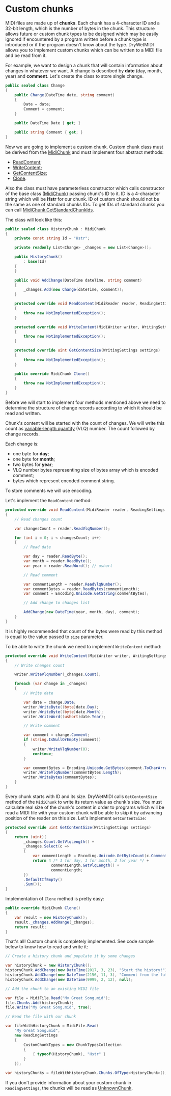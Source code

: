 ﻿---
uid: a_custom_chunk
---

# Custom chunks

MIDI files are made up of **chunks**. Each chunk has a 4-character ID and a 32-bit length, which is the number of bytes in the chunk. This structure allows future or custom chunk types to be designed which may be easily ignored if encountered by a program written before a chunk type is introduced or if the program doesn't know about the type. DryWetMIDI allows you to implement custom chunks which can be written to a MIDI file and be read from it.

For example, we want to design a chunk that will contain information about changes in whatever we want. A change is described by **date** (day, month, year) and **comment**. Let's create the class to store single change.

```csharp
public sealed class Change
{
    public Change(DateTime date, string comment)
    {
        Date = date;
        Comment = comment;
    }

    public DateTime Date { get; }

    public string Comment { get; }
}
```

Now we are going to implement a custom chunk. Custom chunk class must be derived from the [MidiChunk](xref:Melanchall.DryWetMidi.Core.MidiChunk) and must implement four abstract methods:

* [ReadContent](xref:Melanchall.DryWetMidi.Core.MidiChunk.ReadContent(Melanchall.DryWetMidi.Core.MidiReader,Melanchall.DryWetMidi.Core.ReadingSettings,System.UInt32));
* [WriteContent](xref:Melanchall.DryWetMidi.Core.MidiChunk.WriteContent(Melanchall.DryWetMidi.Core.MidiWriter,Melanchall.DryWetMidi.Core.WritingSettings));
* [GetContentSize](xref:Melanchall.DryWetMidi.Core.MidiChunk.GetContentSize(Melanchall.DryWetMidi.Core.WritingSettings));
* [Clone](xref:Melanchall.DryWetMidi.Core.MidiChunk.Clone).

Also the class must have parameterless constructor which calls constructor of the base class ([MidiChunk](xref:Melanchall.DryWetMidi.Core.MidiChunk)) passing chunk's ID to it. ID is a 4-character string which will be **Hstr** for our chunk. ID of custom chunk should not be the same as one of standard chunks IDs. To get IDs of standard chunks you can call [MidiChunk.GetStandardChunkIds](xref:Melanchall.DryWetMidi.Core.MidiChunk.GetStandardChunkIds).

The class will look like this:

```csharp
public sealed class HistoryChunk : MidiChunk
{
    private const string Id = "Hstr";

    private readonly List<Change> _changes = new List<Change>();

    public HistoryChunk()
        : base(Id)
    {
    }

    public void AddChange(DateTime dateTime, string comment)
    {
        _changes.Add(new Change(dateTime, comment));
    }

    protected override void ReadContent(MidiReader reader, ReadingSettings settings, uint size)
    {
        throw new NotImplementedException();
    }

    protected override void WriteContent(MidiWriter writer, WritingSettings settings)
    {
        throw new NotImplementedException();
    }

    protected override uint GetContentSize(WritingSettings settings)
    {
        throw new NotImplementedException();
    }

    public override MidiChunk Clone()
    {
        throw new NotImplementedException();
    }
}
```

Before we will start to implement four methods mentioned above we need to determine the structure of change records according to which it should be read and written.

Chunk's content will be started with the count of changes. We will write this count as [variable-length quantity](https://en.wikipedia.org/wiki/Variable-length_quantity) (VLQ) number. The count followed by change records.

Each change is:

* one byte for **day**;
* one byte for **month**;
* two bytes for **year**;
* VLQ number bytes representing size of bytes array which is encoded comment;
* bytes which represent encoded comment string.

To store comments we will use [](xref:System.Text.Encoding.Unicode?title=Encoding.Unicode) encoding.

Let's implement the `ReadContent` method:

```csharp
protected override void ReadContent(MidiReader reader, ReadingSettings settings, uint size)
{
    // Read changes count

    var changesCount = reader.ReadVlqNumber();

    for (int i = 0; i < changesCount; i++)
    {
        // Read date

        var day = reader.ReadByte();
        var month = reader.ReadByte();
        var year = reader.ReadWord(); // ushort

        // Read comment

        var commentLength = reader.ReadVlqNumber();
        var commentBytes = reader.ReadBytes(commentLength);
        var comment = Encoding.Unicode.GetString(commentBytes);

        // Add change to changes list

        AddChange(new DateTime(year, month, day), comment);
    }
}
```

It is highly recommended that count of the bytes were read by this method is equal to the value passed to `size` parameter.

To be able to write the chunk we need to implement `WriteContent` method:

```csharp
protected override void WriteContent(MidiWriter writer, WritingSettings settings)
{
    // Write changes count

    writer.WriteVlqNumber(_changes.Count);

    foreach (var change in _changes)
    {
        // Write date

        var date = change.Date;
        writer.WriteByte((byte)date.Day);
        writer.WriteByte((byte)date.Month);
        writer.WriteWord((ushort)date.Year);

        // Write comment

        var comment = change.Comment;
        if (string.IsNullOrEmpty(comment))
        {
            writer.WriteVlqNumber(0);
            continue;
        }

        var commentBytes = Encoding.Unicode.GetBytes(comment.ToCharArray());
        writer.WriteVlqNumber(commentBytes.Length);
        writer.WriteBytes(commentBytes);
    }
}
```

Every chunk starts with ID and its size. DryWetMIDI calls `GetContentSize` method of the `MidiChunk` to write its return value as chunk's size. You must calculate real size of the chunk's content in order to programs which will be read a MIDI file with your custom chunk will be able to skip it by advancing position of the reader on this size. Let's implement `GetContentSize`:

```csharp
protected override uint GetContentSize(WritingSettings settings)
{
    return (uint)(
        _changes.Count.GetVlqLength() +
        _changes.Select(c =>
        {
            var commentLength = Encoding.Unicode.GetByteCount(c.Comment.ToCharArray());
            return 4 /* 1 for day, 1 for month, 2 for year */ +
                    commentLength.GetVlqLength() +
                    commentLength;
        })
        .DefaultIfEmpty()
        .Sum());
}
```

Implementation of `Clone` method is pretty easy:

```csharp
public override MidiChunk Clone()
{
    var result = new HistoryChunk();
    result._changes.AddRange(_changes);
    return result;
}
```

That's all! Custom chunk is completely implemented. See code sample below to know how to read and write it:

```csharp
// Create a history chunk and populate it by some changes

var historyChunk = new HistoryChunk();
historyChunk.AddChange(new DateTime(2017, 3, 23), "Start the history!");
historyChunk.AddChange(new DateTime(2156, 11, 3), "Comment from the future.");
historyChunk.AddChange(new DateTime(9999, 2, 12), null);

// Add the chunk to an existing MIDI file

var file = MidiFile.Read("My Great Song.mid");
file.Chunks.Add(historyChunk);
file.Write("My Great Song.mid", true);

// Read the file with our chunk

var fileWithHistoryChunk = MidiFile.Read(
    "My Great Song.mid",
    new ReadingSettings
    {
        CustomChunkTypes = new ChunkTypesCollection
        {
            { typeof(HistoryChunk), "Hstr" }
        }
    });

var historyChunks = fileWithHistoryChunk.Chunks.OfType<HistoryChunk>();
```

If you don't provide information about your custom chunk in `ReadingSettings`, the chunks will be read as [UnknownChunk](xref:Melanchall.DryWetMidi.Core.UnknownChunk).
